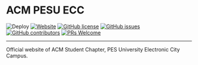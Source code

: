 # ACM PESU ECC
![Deploy](https://github.com/acmpesuecc/acmpesuecc.github.io/workflows/Deploy%20to%20ACM%20Server/badge.svg)
[![Website](https://img.shields.io/website.svg?down_color=red&down_message=down&up_color=green&up_message=up&url=https%3A%2F%2Fpesuecc.acm.org)](https://pesuecc.acm.org/)
[![GitHub license](https://img.shields.io/github/license/acmpesuecc/acmpesuecc.github.io)](https://img.shields.io/github/license/acmpesuecc/acmpesuecc.github.io/blob/master/LICENSE)
[![GitHub issues](https://img.shields.io/github/issues/acmpesuecc/acmpesuecc.github.io)](https://gitHub.com/acmpesuecc/acmpesuecc.github.io/issues/)
[![GitHub contributors](https://img.shields.io/github/contributors/acmpesuecc/acmpesuecc.github.io)](https://GitHub.com/acmpesuecc/acmpesuecc.github.io/graphs/contributors/)
[![PRs Welcome](https://img.shields.io/badge/PRs-welcome-brightgreen.svg?style=flat-square)](http://makeapullrequest.com)

---

Official website of ACM Student Chapter, PES University Electronic City Campus.
